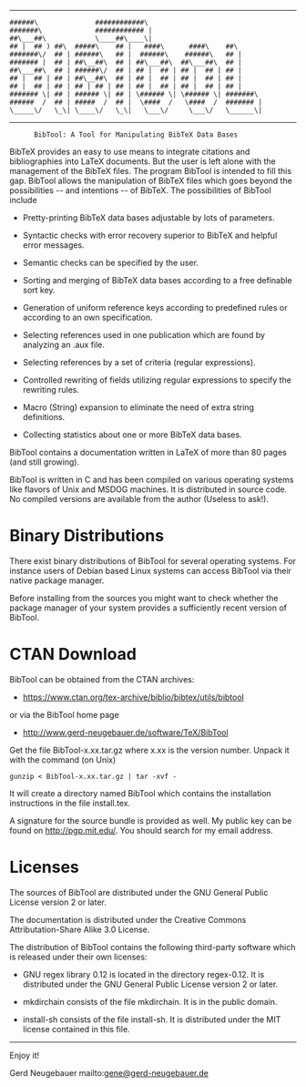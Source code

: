 ----------------------------------------------------------------------

    ######\              ############\
    #######\             ############ |
    ##\___##\            \____##\____\|       
    ## |  ## ) ##\  #####\    ## |   ####\      ####\    ##\     
    #######\/  ## | ######\   ## |  ######\    ######\   ## |    	
    ####### |  ## | ##\__##\  ## | ##\___##\  ##\___##\  ## |	
    ##\___##\  ## | ######\/  ## | ## |  ## | ## |  ## | ## |	
    ## |  ## | ## | ##\__##\  ## | ## |  ## | ## |  ## | ## |	
    ## |  ## | ## | ## | ## | ## | ## |  ## | ## |  ## | ## |	
    ####### \| ## | ###### \| ## | \###### \| \###### \| #######\	
    ######  /  ## | #####  /  ## |  \####  /   \####  /  ####### |
    \_____\/   \_\| \____\/   \_\|   \___\/     \___\/   \______\|       
----------------------------------------------------------------------

          BibTool: A Tool for Manipulating BibTeX Data Bases

  
BibTeX  provides an  easy  to  use means  to  integrate citations  and
bibliographies into LaTeX documents.  But  the user is left alone with
the management of the BibTeX files. The program BibTool is intended to
fill this gap.  BibTool allows  the manipulation of BibTeX files which
goes beyond  the possibilities  -- and intentions  -- of  BibTeX.  The
possibilities of BibTool include

* Pretty-printing BibTeX data bases adjustable by lots of parameters.

* Syntactic checks with error recovery superior to BibTeX and helpful
  error messages.

* Semantic checks can be specified by the user.

* Sorting  and  merging of  BibTeX  data  bases according   to a  free
  definable sort key.

* Generation  of uniform reference keys  according to predefined rules
  or according to an own specification.

* Selecting references  used in  one  publication  which are found  by
  analyzing an .aux file.

* Selecting references by a set of criteria (regular expressions).

* Controlled  rewriting  of  fields utilizing  regular expressions  to
  specify the rewriting rules.

* Macro  (String)  expansion to  eliminate the  need  of  extra string
  definitions.

* Collecting statistics about one or more BibTeX data bases.


BibTool  contains a  documentation written  in  LaTeX of  more than 80
pages (and still growing).

BibTool is written  in C and  has  been compiled on  various operating
systems like flavors of Unix and MSDOG machines.  It is distributed in
source code.   No compiled  versions  are  available from  the  author
(Useless to ask!).


# Binary Distributions


There  exist binary  distributions  of BibTool  for several  operating
systems. For instance  users of Debian based Linux  systems can access
BibTool via their native package manager.

Before installing from the sources you might want to check whether the
package manager of your system provides a sufficiently recent version
of BibTool.


# CTAN Download


BibTool can be obtained from the CTAN archives:

* https://www.ctan.org/tex-archive/biblio/bibtex/utils/bibtool

or via the BibTool home page

* http://www.gerd-neugebauer.de/software/TeX/BibTool

Get  the  file BibTool-x.xx.tar.gz  where  x.xx is the version number.
Unpack it with the command (on Unix)

    gunzip < BibTool-x.xx.tar.gz | tar -xvf -

It  will   create  a  directory  named  BibTool   which  contains  the
installation instructions in the file install.tex.

A signature for  the source bundle is provided as  well. My public key
can be  found on http://pgp.mit.edu/.  You should search for  my email
address.


# Licenses


The sources of BibTool are distributed under the GNU General Public
License version 2 or later.

The documentation is distributed under the Creative Commons
Attributation-Share Alike 3.0 License.

The distribution of BibTool contains the following third-party
software which is released under their own licenses:

* GNU regex library 0.12 is located in the directory regex-0.12. It is
  distributed under the GNU General Public License version 2 or later.

* mkdirchain consists of the file mkdirchain. It is in the public
  domain.

* install-sh consists of the file install-sh. It is distributed under
  the MIT license contained in this file.

----------------------------------------------------------------------
Enjoy it!

Gerd Neugebauer
mailto:gene@gerd-neugebauer.de

